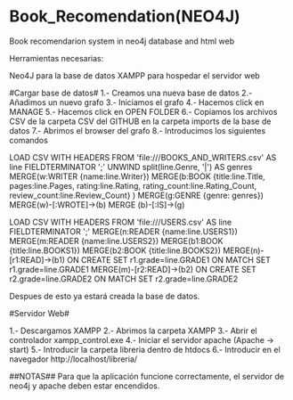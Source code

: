 # Book_Recomendation(NEO4J)
 Book recomendarion system in neo4j database and html web 
 
 Herramientas necesarias:
 
 Neo4J para la base de datos
 XAMPP para hospedar el servidor web
 
 #Cargar base de datos#
 1.- Creamos una nueva base de datos
 2.- Añadimos un nuevo grafo
 3.- Iniciamos el grafo
 4.- Hacemos click en MANAGE
 5.- Hacemos click en OPEN FOLDER
 6.- Copiamos los archivos CSV de la carpeta CSV del GITHUB en la carpeta imports de la base de datos
 7.- Abrimos el browser del grafo
 8.- Introducimos los siguientes comandos
 
 LOAD CSV WITH HEADERS FROM 'file:///BOOKS_AND_WRITERS.csv' AS line FIELDTERMINATOR ';'
UNWIND split(line.Genre, '|') AS genres
MERGE(w:WRITER {name:line.Writer})
MERGE(b:BOOK {title:line.Title, pages:line.Pages, rating:line.Rating, rating_count:line.Rating_Count, review_count:line.Review_Count} )
MERGE(g:GENRE {genre: genres})
MERGE(w)-[:WROTE]->(b)
MERGE (b)-[:IS]->(g)

LOAD CSV WITH HEADERS FROM 'file:///USERS.csv' AS line FIELDTERMINATOR ';'
MERGE(n:READER {name:line.USERS1})
MERGE(m:READER {name:line.USERS2})
MERGE(b1:BOOK {title:line.BOOKS1})
MERGE(b2:BOOK {title:line.BOOKS2})
MERGE(n)-[r1:READ]->(b1)
ON CREATE SET r1.grade=line.GRADE1
ON MATCH SET r1.grade=line.GRADE1
MERGE(m)-[r2:READ]->(b2)
ON CREATE SET r2.grade=line.GRADE2
ON MATCH SET r2.grade=line.GRADE2
 
 Despues de esto ya estará creada la base de datos.
 
 #Servidor Web# 
 
 1.- Descargamos XAMPP
 2.- Abrimos la carpeta XAMPP
 3.- Abrir el controlador xampp_control.exe
 4.- Iniciar el servidor apache (Apache -> start)
 5.- Introducir la carpeta libreria dentro de htdocs
 6.- Introducir en el navegador http://localhost/libreria/
 
 ##NOTAS##
 Para que la aplicación funcione correctamente, el servidor de neo4j y apache deben estar encendidos.

